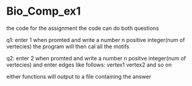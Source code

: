 # Bio_Comp_ex1
the code for the assignment
the code can do both questions 

q1:
enter 1 when promted
and write a number n positive integer(num of vertecies)
the program will then cal all the motifs

q2:
enter 2 when promted 
and write a number n positve integer(num of vertecies)
and enter edges like follows:
vertex1 vertex2
and so on

either functions will output to a file containing the answer
